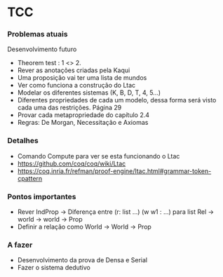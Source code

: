 # TCC

### Problemas atuais

Desenvolvimento futuro 

- Theorem test : 1 <> 2. 
- Rever as anotações criadas pela Kaqui 
- Uma proposição vai ter uma lista de mundos 
- Ver como funciona a construção do Ltac 
- Modelar os diferentes sistemas (K, B, D, T, 4, 5...) 
- Diferentes propriedades de cada um modelo, dessa forma será visto cada uma das restrições. Página 29 
- Provar cada metapropriedade do capítulo 2.4 
- Regras: De Morgan, Necessitação e Axiomas 

### Detalhes

- Comando Compute para ver se esta funcionando o Ltac 
- https://github.com/coq/coq/wiki/Ltac 
- https://coq.inria.fr/refman/proof-engine/ltac.html#grammar-token-cpattern 

### Pontos importantes

- Rever IndProp -> Diferença entre (r: list ...) (w w1 : ...) para list Rel -> world -> world -> Prop
- Definir a relação como World -> World -> Prop


### A fazer
- Desenvolvimento da prova de Densa e Serial
- Fazer o sistema dedutivo